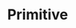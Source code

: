---
types: "word"

title: "Primitive"

categories: ['']

tags: ['Primitive']

arabic: ['المستوى اﻷساسي']

publishers: ['خوارزميات الذكاء الاصطناعي في تحليل النص العربي']

types: "word"

slug: ""
---
